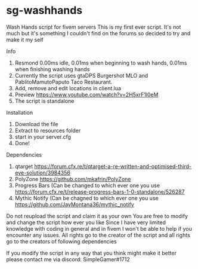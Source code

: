 # sg-washhands
Wash Hands script for fivem servers
This is my first ever script. It's not much but it's something I couldn't find on the forums so decided to try and make it my self

Info
1. Resmond 0.00ms idle, 0.01ms when beginning to wash hands, 0.01ms when finishing washing hands
2. Currently the script uses gtaDPS Burgershot MLO and PablitoMamutoPaputo Taco Restaurant.
3. Add, remove and edit locations in client.lua
4. Preview https://www.youtube.com/watch?v=2H5xrF1l0eM
5. The script is standalone

Installation
1. Download the file
2. Extract to resources folder
3. start in your server.cfg
4. Done!

Dependencies
1. qtarget https://forum.cfx.re/t/qtarget-a-re-written-and-optimised-third-eye-solution/3984356
2. PolyZone https://github.com/mkafrin/PolyZone
3. Progress Bars (Can be changed to which ever one you use https://forum.cfx.re/t/release-progress-bars-1-0-standalone/526287
4. Mythic Notify (Can be chagned to which ever one you use https://github.com/JayMontana36/mythic_notify

Do not reupload the script and claim it as your own
You are free to modify and change the script how ever you like
Since I have very limited knowledge with coding in general and in fivem I won't be able to help if you encounter any issues. 
All rights go to the creator of the script and all rights go to the creators of following dependencies

If you modify the script in any way that you think might make it better please contact me via discord: SimpleGamer#1712
